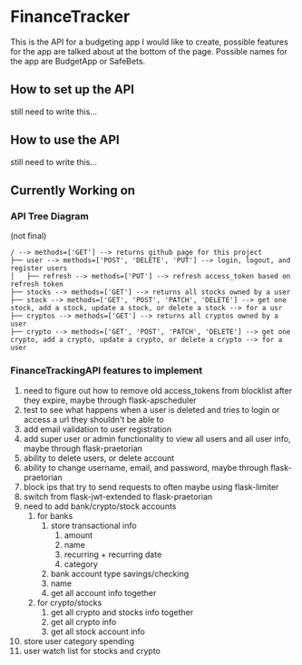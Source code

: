 # FinanceTracker

This is the API for a budgeting app I would like to create, possible features for the app are talked about at the bottom of the page. Possible names for the app are BudgetApp or SafeBets.

## How to set up the API

still need to write this...

## How to use the API

still need to write this...

## Currently Working on

### API Tree Diagram

(not final)

```
/ --> methods=['GET'] --> returns github page for this project
├── user --> methods=['POST', 'DELETE', 'PUT'] --> login, logout, and register users
│   ├── refresh --> methods=['PUT'] --> refresh access_token based on refresh token
├── stocks --> methods=['GET'] --> returns all stocks owned by a user
├── stock --> methods=['GET', 'POST', 'PATCH', 'DELETE'] --> get one stock, add a stock, update a stock, or delete a stock --> for a usr
├── cryptos --> methods=['GET'] --> returns all cryptos owned by a user
├── crypto --> methods=['GET', 'POST', 'PATCH', 'DELETE'] --> get one crypto, add a crypto, update a crypto, or delete a crypto --> for a user
```

### FinanceTrackingAPI features to implement

1. need to figure out how to remove old access_tokens from blocklist after they expire, maybe through flask-apscheduler
2. test to see what happens when a user is deleted and tries to login or access a url they shouldn't be able to
3. add email validation to user registration
4. add super user or admin functionality to view all users and all user info, maybe through flask-praetorian
5. ability to delete users, or delete account
6. ability to change username, email, and password, maybe through flask-praetorian
7. block ips that try to send requests to often maybe using flask-limiter
8. switch from flask-jwt-extended to flask-praetorian
9. need to add bank/crypto/stock accounts
   1. for banks
      1. store transactional info
         1. amount
         2. name
         3. recurring + recurring date
         4. category
      2. bank account type savings/checking
      3. name
      4. get all account info together
   2. for crypto/stocks
      1. get all crypto and stocks info together
      2. get all crypto info
      3. get all stock account info
10. store user category spending
11. user watch list for stocks and crypto

